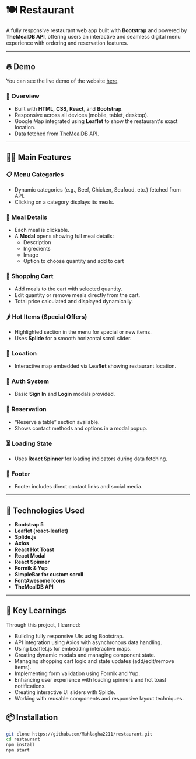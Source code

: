 # 🍽️ Restaurant

A fully responsive restaurant web app built with **Bootstrap** and powered by **TheMealDB API**, offering users an interactive and seamless digital menu experience with ordering and reservation features.

---

## 🔥 Demo
You can see the live demo of the website [here](https://restaurant-liard-ten.vercel.app/).

### 🧭 Overview
- Built with **HTML**, **CSS**, **React**, and **Bootstrap**.
- Responsive across all devices (mobile, tablet, desktop).
- Google Map integrated using **Leaflet** to show the restaurant's exact location.
- Data fetched from [TheMealDB](https://www.themealdb.com) API.

---

## 🧑‍🍳 Main Features

### 📋 Menu Categories
- Dynamic categories (e.g., Beef, Chicken, Seafood, etc.) fetched from API.
- Clicking on a category displays its meals.

### 🍲 Meal Details
- Each meal is clickable.
- A **Modal** opens showing full meal details:
  - Description
  - Ingredients
  - Image
  - Option to choose quantity and add to cart

### 🛒 Shopping Cart
- Add meals to the cart with selected quantity.
- Edit quantity or remove meals directly from the cart.
- Total price calculated and displayed dynamically.

### 🌶️ Hot Items (Special Offers)
- Highlighted section in the menu for special or new items.
- Uses **Splide** for a smooth horizontal scroll slider.

### 📍 Location
- Interactive map embedded via **Leaflet** showing restaurant location.

### 🔐 Auth System
- Basic **Sign In** and **Login** modals provided.

### 📅 Reservation
- “Reserve a table” section available.
- Shows contact methods and options in a modal popup.

### ⏳ Loading State
- Uses **React Spinner** for loading indicators during data fetching.

### 🔗 Footer
- Footer includes direct contact links and social media.

---

## 🚀 Technologies Used

- **Bootstrap 5**
- **Leaflet (react-leaflet)**
- **Splide.js**
- **Axios**
- **React Hot Toast**
- **React Modal**
- **React Spinner**
- **Formik & Yup**
- **SimpleBar for custom scroll**
- **FontAwesome Icons**
- **TheMealDB API**

---
## 🧠 Key Learnings 
Through this project, I learned:

- Building fully responsive UIs using Bootstrap.
- API integration using Axios with asynchronous data handling. 
- Using Leaflet.js for embedding interactive maps.
- Creating dynamic modals and managing component state.
- Managing shopping cart logic and state updates (add/edit/remove items).
- Implementing form validation using Formik and Yup.
- Enhancing user experience with loading spinners and hot toast notifications.
- Creating interactive UI sliders with Splide.
- Working with reusable components and responsive layout techniques.
## 📦 Installation

```bash
git clone https://github.com/Mahlagha2211/restaurant.git
cd restaurant
npm install
npm start
